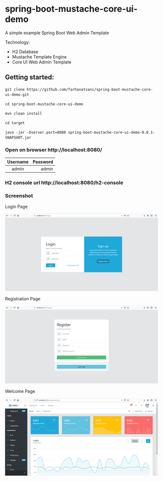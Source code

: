 # spring-boot-mustache-core-ui-demo
A simple example Spring Boot Web Admin Template

Technology:
- H2 Database
- Mustache Template Engine
- Core UI Web Admin Template

## Getting started:

`git clone https://github.com/farhanatsani/spring-boot-mustache-core-ui-demo.git`

`cd spring-boot-mustache-core-ui-demo`

`mvn clean install`

`cd target`

`java -jar -Dserver.port=8080 spring-boot-mustache-core-ui-demo-0.0.1-SNAPSHOT.jar`

### Open on browser http://localhost:8080/

| Username | Password |
|:--------:| --------:|
| admin    | admin     |

### H2 console url http://localhost:8080/h2-console

### Screenshot

Login Page

![Login Page](img/login.png "Login Page")

Registration Page

![Registration Page](img/register.png "Registration Page")

Welcome Page

![Welcome Page](img/welcome.png "Welcome Page")
